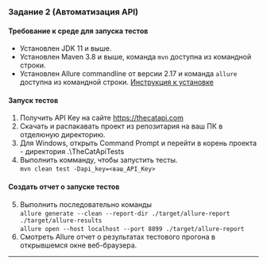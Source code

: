 
### Задание 2 (Автоматизация API)

#### Требование к среде для запуска тестов

- Установлен JDK 11 и выше. 
- Установлен Maven 3.8 и выше, команда `mvn` доступна из командной строки.  
- Установлен Allure commandline от версии 2.17 и команда `allure` доступна из командной строки.
  [Инструкция к установке](https://docs.qameta.io/allure/#_installing_a_commandline)


#### Запуск тестов

1. Получить API Key на сайте <https://thecatapi.com>
2. Скачать и распакавать проект из репозитария на ваш ПК в отделюную директорию. 
3. Для Windows, открыть Command Prompt и перейти в корень проекта - директория .\TheCatApiTests
4. Выполнить комманду, чтобы запустить тесты. <br>
 `mvn clean test -Dapi_key=<ваш_API_Key>`

#### Создать отчет о запуске тестов

5. Выполнить последовательно команды <br>
   `allure generate --clean --report-dir ./target/allure-report  ./target/allure-results`  
   `allure open --host localhost --port 8899 ./target/allure-report`
6. Смотреть Allure отчет о результатах тестового прогона в открывшемся окне веб-браузера.

---------



